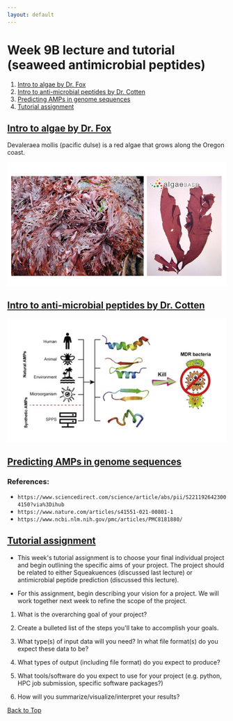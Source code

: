 ```yaml
---
layout: default
---
```


<a name="top"></a>


# Week 9B lecture and tutorial (seaweed antimicrobial peptides)
1. [Intro to algae by Dr. Fox](#algae)
2. [Intro to anti-microbial peptides by Dr. Cotten](#amp)
3. [Predicting AMPs in genome sequences](#pred)
4. [Tutorial assignment](#tut)
    

## <ins>**Intro to algae by Dr. Fox**</ins> <a name="algae"></a>

Devaleraea mollis (pacific dulse) is a red algae that grows along the Oregon coast.

![algae](/Images/Week09/algae.png)

## <ins>**Intro to anti-microbial peptides by Dr. Cotten**</ins> <a name="amp"></a>

![amps](/Images/Week09/amps.png)


## <ins>**Predicting AMPs in genome sequences**</ins> <a name="pred"></a>



### References:
- `https://www.sciencedirect.com/science/article/abs/pii/S2211926423004150?via%3Dihub`
- `https://www.nature.com/articles/s41551-021-00801-1`
- `https://www.ncbi.nlm.nih.gov/pmc/articles/PMC8181880/`

## <ins>**Tutorial assignment**</ins> <a name="tut"></a>

- This week's tutorial assignment is to choose your final individual project and begin outlining the specific aims of your project. The project should be related to either Squeakuences (discussed last lecture) or antimicrobial peptide prediction (discussed this lecture). 

- For this assignment, begin describing your vision for a project. We will work together next week to refine the scope of the project.


1. What is the overarching goal of your project?

2. Create a bulleted list of the steps you'll take to accomplish your goals.

3. What type(s) of input data will you need? In what file format(s) do you expect these data to be?

4. What types of output (including file format) do you expect to produce?

5. What tools/software do you expect to use for your project (e.g. python, HPC job submission, specific software packages?)

6. How will you summarize/visualize/interpret your results? 


[Back to Top](#top)
